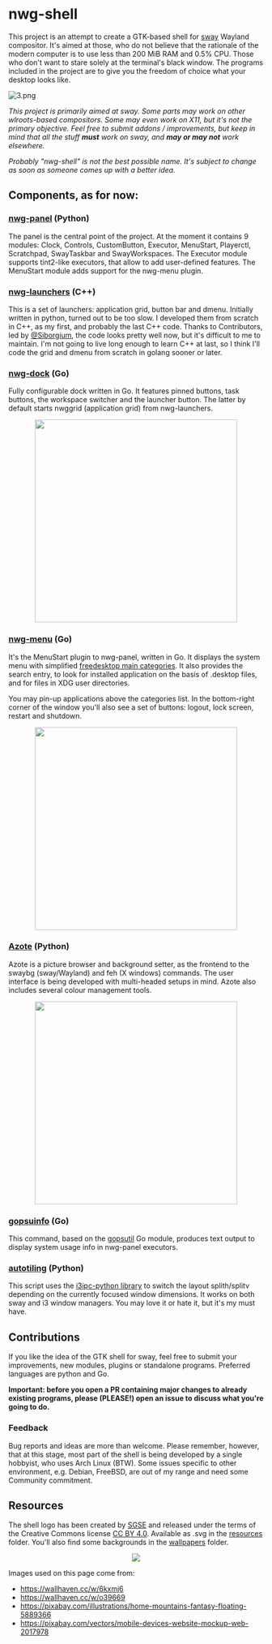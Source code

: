 # nwg-shell

This project is an attempt to create a GTK-based shell for [sway](https://github.com/swaywm/sway) Wayland compositor. It's aimed at those, who do not believe
that the rationale of the modern computer is to use less than 200 MiB RAM and 0.5% CPU. Those who don't want to stare solely at the terminal's black window.
The programs included in the project are to give you the freedom of choice what your desktop looks like.

![3.png](https://scrot.cloud/images/2021/05/09/3.png)

*This project is primarily aimed at sway. Some parts may work on other wlroots-based compositors. Some may even work on X11, but it's not the primary objective.
Feel free to submit addons / improvements, but keep in mind that all the stuff **must** work on sway, and **may or may not** work elsewhere.*

*Probably "nwg-shell" is not the best possible name. It's subject to change as soon as someone comes up with a better idea.*

## Components, as for now:

### [nwg-panel](https://github.com/nwg-piotr/nwg-panel) (Python)

The panel is the central point of the project. At the moment it contains 9 modules: Clock, Controls, CustomButton, Executor, MenuStart, Playerctl,
Scratchpad, SwayTaskbar and SwayWorkspaces. The Executor module supports tint2-like executors, that allow to add user-defined features.
The MenuStart module adds support for the nwg-menu plugin.

### [nwg-launchers](https://github.com/nwg-piotr/nwg-launchers) (C++)

This is a set of launchers: application grid, button bar and dmenu. Initially written in python, turned out to be too slow. I developed them from
scratch in C++, as my first, and probably the last C++ code. Thanks to Contributors, led by [@Siborgium](https://github.com/Siborgium), the code looks pretty well
now, but it's difficult to me to maintain. I'm not going to live long enough to learn C++ at last, so I think I'll code the grid and dmenu from scratch in golang
sooner or later.

### [nwg-dock](https://github.com/nwg-piotr/nwg-dock) (Go)

Fully configurable dock written in Go. It features pinned buttons, task buttons, the workspace switcher and the launcher button. The latter by default starts
nwggrid (application grid) from nwg-launchers.


<div align="center"><img src="https://scrot.cloud/images/2021/05/10/dock.png" width="400"/></div>

### [nwg-menu](https://github.com/nwg-piotr/nwg-menu) (Go)

It's the MenuStart plugin to nwg-panel, written in Go. It displays the system menu with simplified [freedesktop main categories](https://specifications.freedesktop.org/menu-spec/latest/apa.html). It also provides the search entry,
to look for installed application on the basis of .desktop files, and for files in XDG user directories.

You may pin-up applications above the categories list. In the bottom-right corner of the window you'll also see a set of buttons: logout, lock screen,
restart and shutdown.

<div align="center"><img src="https://scrot.cloud/images/2021/05/10/menu.png" width="400"/></div>

### [Azote](https://github.com/nwg-piotr/azote) (Python)

Azote is a picture browser and background setter, as the frontend to the swaybg (sway/Wayland) and feh (X windows) commands. The user interface is being
developed with multi-headed setups in mind. Azote also includes several colour management tools.

<div align="center"><img src="https://scrot.cloud/images/2021/03/13/azote-1.9.0.png" width="400"/></div>

### [gopsuinfo](https://github.com/nwg-piotr/gopsuinfo) (Go)

This command, based on the [gopsutil](https://github.com/shirou/gopsutil) Go module, produces text output to display system usage info in nwg-panel executors.

### [autotiling](https://github.com/nwg-piotr/autotiling) (Python)

This script uses the [i3ipc-python library](https://github.com/altdesktop/i3ipc-python) to switch the layout splith/splitv depending on the currently focused
window dimensions. It works on both sway and i3 window managers. You may love it or hate it, but it's my must have.

## Contributions

If you like the idea of the GTK shell for sway, feel free to submit your improvements, new modules, plugins or standalone programs. Preferred languages are python and Go.

**Important: before you open a PR containing major changes to already existing programs, please (PLEASE!) open an issue to discuss what you're going to do.**

### Feedback

Bug reports and ideas are more than welcome. Please remember, however, that at this stage, most part of the shell is being developed by a single hobbyist, who uses
Arch Linux (BTW). Some issues specific to other environment, e.g. Debian, FreeBSD, are out of my range and need some Community commitment.

## Resources

The shell logo has been created by [SGSE](https://github.com/sgse) and released under the terms of the Creative Commons license
[CC BY 4.0](https://creativecommons.org/licenses/by/4.0/deed.en). Available as .svg in the
[resources](https://github.com/nwg-piotr/nwg-shell/tree/main/resources) folder. You'll also find some backgrounds
in the [wallpapers](https://github.com/nwg-piotr/nwg-shell/tree/main/wallpapers) folder.

<div align="center"><img src="https://scrot.cloud/images/2021/05/10/nwg-shell-logo-cyan.png"/></div>

Images used on this page come from:

- https://wallhaven.cc/w/6kxmj6
- https://wallhaven.cc/w/o39669
- https://pixabay.com/illustrations/home-mountains-fantasy-floating-5889366
- https://pixabay.com/vectors/mobile-devices-website-mockup-web-2017978
